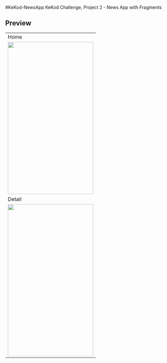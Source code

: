 #KeKod-NewsApp
KeKod Challenge, Project 2 - News App with Fragments

## Preview
<table>
  <tr>
    <td> Home </td>  
  </tr>
  <tr>
    <td valign="top"><img src=https://user-images.githubusercontent.com/56589369/132867547-3e738d11-39c2-4006-8013-6e3b7c57cdbb.png  height="480" width="270"></td>
  </tr>
  <tr>
    <td> Detail </td>  
  </tr>
  <tr>
    <td valign="top"><img src=https://user-images.githubusercontent.com/56589369/132867553-7a664c7c-e154-4538-8404-9c194faefc4c.png  height="480" width="270"></td>
  </tr>
 </table>
